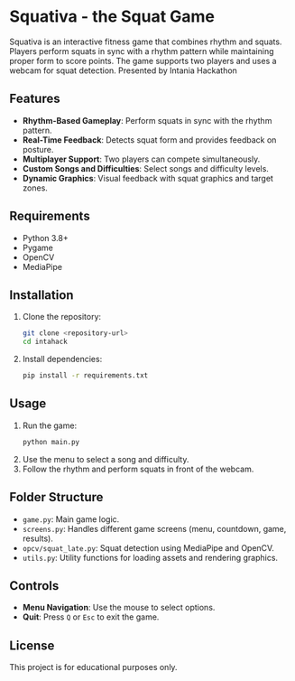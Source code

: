 # Squativa - the Squat Game

Squativa is an interactive fitness game that combines rhythm and squats. Players perform squats in sync with a rhythm pattern while maintaining proper form to score points. The game supports two players and uses a webcam for squat detection.
Presented by Intania Hackathon

## Features
- **Rhythm-Based Gameplay**: Perform squats in sync with the rhythm pattern.
- **Real-Time Feedback**: Detects squat form and provides feedback on posture.
- **Multiplayer Support**: Two players can compete simultaneously.
- **Custom Songs and Difficulties**: Select songs and difficulty levels.
- **Dynamic Graphics**: Visual feedback with squat graphics and target zones.

## Requirements
- Python 3.8+
- Pygame
- OpenCV
- MediaPipe

## Installation
1. Clone the repository:
   ```bash
   git clone <repository-url>
   cd intahack
   ```
2. Install dependencies:
   ```bash
   pip install -r requirements.txt
   ```

## Usage
1. Run the game:
   ```bash
   python main.py
   ```
2. Use the menu to select a song and difficulty.
3. Follow the rhythm and perform squats in front of the webcam.

## Folder Structure
- `game.py`: Main game logic.
- `screens.py`: Handles different game screens (menu, countdown, game, results).
- `opcv/squat_late.py`: Squat detection using MediaPipe and OpenCV.
- `utils.py`: Utility functions for loading assets and rendering graphics.

## Controls
- **Menu Navigation**: Use the mouse to select options.
- **Quit**: Press `Q` or `Esc` to exit the game.

## License
This project is for educational purposes only.
